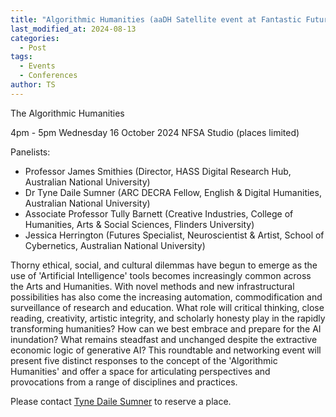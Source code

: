 ```yaml
---
title: "Algorithmic Humanities (aaDH Satellite event at Fantastic Futures, Canberra)"
last_modified_at: 2024-08-13
categories:
  - Post
tags:
  - Events
  - Conferences
author: TS
---
```


The Algorithmic Humanities

4pm - 5pm Wednesday 16 October 2024 
NFSA Studio (places limited) 

Panelists:
- Professor James Smithies (Director, HASS Digital Research Hub, Australian National University)
- Dr Tyne Daile Sumner (ARC DECRA Fellow, English & Digital Humanities, Australian National University)
- Associate Professor Tully Barnett (Creative Industries, College of Humanities, Arts & Social Sciences, Flinders University)
- Jessica Herrington (Futures Specialist, Neuroscientist & Artist, School of Cybernetics, Australian National University)

Thorny ethical, social, and cultural dilemmas have begun to emerge as the use of 'Artificial Intelligence' tools becomes increasingly common across the Arts and Humanities. With novel methods and new infrastructural possibilities has also come the increasing automation, commodification and surveillance of research and education. What role will critical thinking, close reading, creativity, artistic integrity, and scholarly honesty play in the rapidly transforming humanities? How can we best embrace and prepare for the AI inundation? What remains steadfast and unchanged despite the extractive economic logic of generative AI? This roundtable and networking event will present five distinct responses to the concept of the 'Algorithmic Humanities' and offer a space for articulating perspectives and provocations from a range of disciplines and practices.

Please contact  [Tyne Daile Sumner](mailto:tyne.sumner@anu.edu.au?subject=Fantastic%20Futures%20-%20Algorithmic%20Humanities) to reserve a place. 
